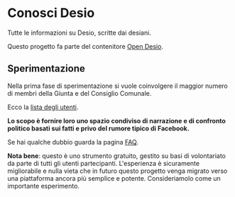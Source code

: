 # Conosci Desio

Tutte le informazioni su Desio, scritte dai desiani.

Questo progetto fa parte del contenitore [Open Desio](http://open.desio.org).

## Sperimentazione

Nella prima fase di sperimentazione si vuole coinvolgere il maggior numero di membri della Giunta e del Consiglio Comunale.

Ecco la [lista degli utenti](lista-utenti.md).

**Lo scopo è fornire loro uno spazio condiviso di narrazione e di confronto politico basati sui fatti e privo del rumore tipico di Facebook.**

Se hai qualche dubbio guarda la pagina [FAQ](FAQ.md).

**Nota bene**: questo è uno strumento gratuito, gestito su basi di volontariato da parte di tutti gli utenti partecipanti. L'esperienza è sicuramente migliorabile e nulla vieta che in futuro questo progetto venga migrato verso una piattaforma ancora più semplice e potente. Consideriamolo come un importante esperimento.

